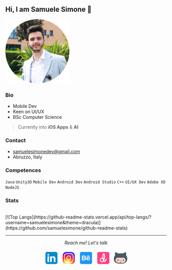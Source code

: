 ## Hi, I am Samuele Simone 👋
<img src="me.png" alt="drawing" width="200"/>

### Bio
* Mobile Dev
* Keen on UI/UX
* BSc Computer Science 
> Currently into **iOS Apps** & **AI**

### Contact
* samuelesimonedev@gmail.com
* Abruzzo, Italy

### Competences
`Java` `Unity3D` `Mobile Dev` 
`Android Dev` `Android Studio` `C++` 
`UI/UX Dev` `Adobe XD` `NodeJS`

### Stats
<br>
[![Top Langs](https://github-readme-stats.vercel.app/api/top-langs/?username=samuelesimone&theme=dracula)](https://github.com/samuelesimone/github-readme-stats)

<hr>
<p align="center">
  <i>Reach me! Let's talk </i>
<p align="center">
    <a href="https://www.linkedin.com/in/samuele-simone/" alt="Linkedin"><img width="50" height="50" src="https://github.com/samuelesimone/samuelesimone/blob/main/SocialIcons/icons8-linkedin-144.png"></a>
  <a href="https://www.instagram.com/samuelesimone.codes" alt="Instagram"><img width="50" height="50" src="https://github.com/samuelesimone/samuelesimone/blob/main/SocialIcons/icons8-instagram-144.png"></a>
  <a href="https://www.behance.net/samuelesimone" alt="Behance"><img width="50" height="50" src="https://github.com/samuelesimone/samuelesimone/blob/main/SocialIcons/icons8-behance-144.png"></a>
  <a href="https://dribbble.com/samuelesimone" alt="Dribbble"><img width="50" height="50" src="https://github.com/samuelesimone/samuelesimone/blob/main/SocialIcons/icons8-dribbble-144.png"></a>
  <a href="https://www.github.com/samuelesimone/" alt="Linkedin"><img width="50" height="50" src="https://github.com/samuelesimone/samuelesimone/blob/main/SocialIcons/icons8-octocat-144.png"></a>
</p>



